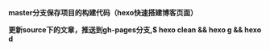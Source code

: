 **master分支保存项目的构建代码（hexo快速搭建博客页面）** 

**更新source下的文章，推送到gh-pages分支,$ hexo clean && hexo g && hexo d**

